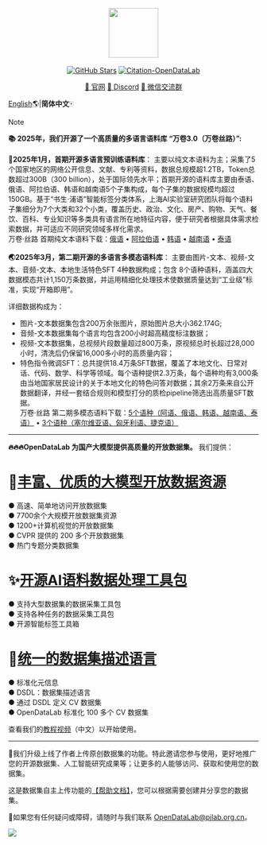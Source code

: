 <div align="center">
<p style="text-align: center;">
  <img src="https://github.com/opendatalab/opendatalab-datasets/blob/main/%E9%A1%B6%E4%BC%9A%E9%A1%B6%E5%88%8A%E6%95%B0%E6%8D%AE%E9%9B%86/ECCV/img/Datalab_Logo_2230x580.png?raw=true" height="100" style="display: block; margin-left: auto; margin-right: auto;">
  <br>
  <a href="https://github.com/opendatalab?tab=stars">
  <img  alt="GitHub Stars" src="https://img.shields.io/github/stars/opendatalab?style=social" /><a/>
  <a href="https://arxiv.org/abs/2407.13773">
  <img alt="Citation-OpenDataLab"src="https://img.shields.io/badge/Citation-OpenDataLab-red?logo=arxiv"  />
  </a>
  
  <a href="https://opendatalab.com/">🏡 官网</a>
</a>
  <a href="https://discord.gg/Tdedn9GTXq">👋 Discord</a>
</a>
  <a href="https://mineru.space/common/qun/?qid=362634">💬 微信交流群</a>
</a>
</p>
</div>

[English](https://github.com/opendatalab)🌎|**简体中文**🀄

> [!NOTE] 
><b> 📚 2025年，我们开源了一个高质量的多语言语料库 “万卷3.0（万卷丝路）”:</b>
> <br>
> <br>
>**🧾2025年1月，首期开源多语言预训练语料库**：
> 主要以纯文本语料为主；采集了5个国家地区的网络公开信息、文献、专利等资料，数据总规模超1.2TB，Token总数超过300B（300 billion），处于国际领先水平；首期开源的语料库主要由泰语、俄语、阿拉伯语、韩语和越南语5个子集构成，每个子集的数据规模均超过150GB。基于“书生·浦语”智能标签分类体系，上海AI实验室研究团队将每个语料子集细分为7个大类和32个小类，覆盖历史、政治、文化、房产、购物、天气、餐饮、百科、专业知识等多类具有语言所在地特征内容，便于研究者根据具体需求检索数据，并可适应不同研究领域多样化需求。
> <br>
> 万卷·丝路 首期纯文本语料下载：[俄语](https://opendatalab.com/OpenDataLab/WanJuan-Russian) • [阿拉伯语](https://opendatalab.com/OpenDataLab/WanJuan-Arabic) • [韩语](https://opendatalab.com/OpenDataLab/WanJuan-Korean) • [越南语](https://opendatalab.com/OpenDataLab/WanJuan-Vietnamese) •  [泰语](https://opendatalab.com/OpenDataLab/WanJuan-Thai) 
><br>
><br>
> **🌏2025年3月，第二期开源的多语言多模态语料库**：
> 主要由图片-文本、视频-文本、音频-文本、本地生活特色SFT 4种数据构成；包含 8个语种语料，涵盖四大数据模态共计1,150万条数据，并运用精细化处理技术使数据质量达到“工业级”标准，实现“开箱即用”。
> 
> 详细数据构成为：
>- 图片-文本数据集包含200万余张图片，原始图片总大小362.174G;
>- 音频-文本数据集每个语言均包含200小时超高精度标注数据；
>- 视频-文本数据集，总视频片段数量超过800万条，原视频总时长超过28,000小时，清洗后仍保留16,000多小时的高质量内容；
>- 特色指令微调SFT：总共提供18.4万条SFT数据，覆盖了本地文化、日常对话、代码、数学、科学等领域。每个语种提供2.3万条，每个语种均有3,000条由当地国家居民设计的关于本地文化的特色问答对数据；其余2万条来自公开数据翻译，并经一套结合规则和模型打分的质检pipeline筛选出高质量SFT数据。
> <br>万卷·丝路 第二期多模态语料下载：[5个语种（阿语、俄语、韩语、越南语、泰语）](https://opendatalab.com/OpenDataLab/WanJuanSiLu2O) • [3个语种（塞尔维亚语、匈牙利语、捷克语）](https://opendatalab.com/OpenDataLab/WanJuanSiLu2)

---
**🔥🔥🔥OpenDataLab 为国产大模型提供高质量的开放数据集。** 我们提供：

# 🌟[丰富、优质的大模型开放数据资源](https://opendatalab.com/)
● 高速、简单地访问开放数据集  
● 7700余个大规模开放数据集资源  
● 1200+计算机视觉的开放数据集  
● CVPR 提供的 200 多个开放数据集  
● 热门专题分类数据集

# ✨[开源AI语料数据处理工具包](https://opendatalab.com/OpenSourceTools?tool=extract)
● 支持大型数据集的数据采集工具包  
● 支持各种任务的数据采集工具包  
● 开源智能标签工具箱


# 💫[统一的数据集描述语言](https://opendatalab.com/?industry=dsdl&sort=all)
● 标准化元信息  
● DSDL：数据集描述语言  
● 通过 DSDL 定义 CV 数据集  
● OpenDataLab 标准化 100 多个 CV 数据集

查看我们的[教程视频](https://www.youtube.com/watch?v=LjbRt7uddyw)（中文）以开始使用。

---

📣我们升级上线了作者上传原创数据集的功能。特此邀请您参与使用，更好地推广您的开源数据集、人工智能研究成果等；让更多的人能够访问、获取和使用您的数据集。

这是数据集自主上传功能的[【帮助文档】](https://github.com/opendatalab/opendatalab-datasets/blob/main/%E5%B8%AE%E5%8A%A9%E6%96%87%E6%A1%A3.md)，您可以根据需要创建并分享您的数据集。

📧如果您有任何疑问或障碍，请随时与我们联系  <a href="mailto:OpenDataLab@pjlab.org.cn">OpenDataLab@pjlab.org.cn</a>。

[![](https://mmbiz.qpic.cn/sz_mmbiz_png/7yjDpC9UfD6e5eWSibnQrIropE0SAlKp9VMDyx12T8s3B9Ziam6UEun6NmRk9082qlSyFVDEcnMvbxIoEpcykNWw/640?wx_fmt=png&wxfrom=5&wx_lazy=1&wx_co=1)](https://opendatalab.com/create?source=R2l0aHVi)
